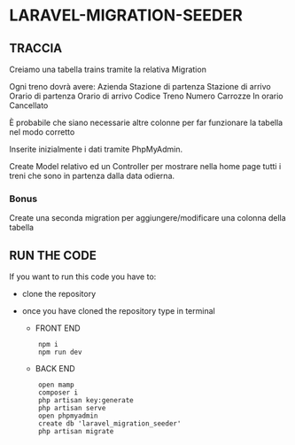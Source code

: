 # LARAVEL-MIGRATION-SEEDER

## TRACCIA 

Creiamo una tabella trains tramite la relativa Migration

Ogni treno dovrà avere:
Azienda
Stazione di partenza
Stazione di arrivo
Orario di partenza
Orario di arrivo
Codice Treno
Numero Carrozze
In orario
Cancellato

È probabile che siano necessarie altre colonne per far funzionare la tabella nel modo corretto 

Inserite inizialmente i dati tramite PhpMyAdmin.

Create Model relativo ed un Controller per mostrare nella home page tutti i treni che sono in partenza dalla data odierna.

### Bonus
Create una seconda migration per aggiungere/modificare una colonna della tabella


## RUN THE CODE
If you want to run this code you have to:
- clone the repository
- once you have cloned the repository type in terminal
    - FRONT END

    ```
        npm i
        npm run dev
    ```
    - BACK END

    ```
        open mamp
        composer i
        php artisan key:generate
        php artisan serve
        open phpmyadmin
        create db 'laravel_migration_seeder'
        php artisan migrate
    ```